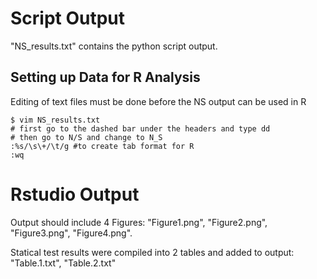 # Script Output 
"NS_results.txt" contains the python script output. 
## Setting up Data for R Analysis
Editing of text files must be done before the NS output can be used in R
```
$ vim NS_results.txt
# first go to the dashed bar under the headers and type dd
# then go to N/S and change to N_S
:%s/\s\+/\t/g #to create tab format for R
:wq
```
# Rstudio Output 
Output should include 4 Figures: "Figure1.png", "Figure2.png", "Figure3.png", "Figure4.png".

Statical test results were compiled into 2 tables and added to output: "Table.1.txt", "Table.2.txt"
